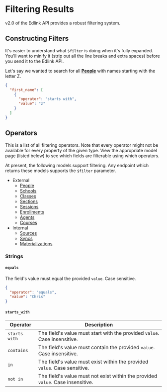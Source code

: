 # Filtering Results

v2.0 of the Edlink API provides a robust filtering system.

## Constructing Filters

It's easier to understand what `$filter` is doing when it's fully expanded. You'll want to minify it  (strip out all the line breaks and extra spaces) before you send it to the Edlink API.

Let's say we wanted to search for all **[People](../../api/v2.0/models/external/person)** with names starting with the letter Z.

```json
{
  "first_name": [
    {
      "operator": "starts with",
      "value": "z"
    }
  ]
}
```

## Operators
This is a list of all filtering operators. Note that every operator might not be available for every property of the given type. View the appropriate model page (listed below) to see which fields are filterable using which operators.

At present, the following models support filtering. Any endpoint which returns these models supports the `$filter` parameter.

* External
    * [People](../../api/v2.0/models/external/person)
    * [Schools](../../api/v2.0/models/external/school)
    * [Classes](../../api/v2.0/models/external/class)
    * [Sections](../../api/v2.0/models/external/section)
    * [Sessions](../../api/v2.0/models/external/session)
    * [Enrollments](../../api/v2.0/models/external/enrollment)
    * [Agents](../../api/v2.0/models/external/agent)
    * [Courses](../../api/v2.0/models/external/course)
* Internal
    * [Sources](../../api/v2.0/models/internal/source)
    * [Syncs](../../api/v2.0/models/internal/sync)
    * [Materializations](../../api/v2.0/models/internal/materialization)

### Strings
#### `equals`
The field's value must equal the provided `value`. Case sensitive.

```json
{
  "operator": "equals",
  "value": "Chris"
}
```

#### `starts_with`

| Operator | Description |
| -------- | ----------- |
| `starts with` | The field's value must start with the provided `value`. Case insensitive. |
| `contains` | The field's value must contain the provided `value`. Case insensitive. |
| `in` | The field's value must exist within the provided `value`. Case sensitive. |
| `not in` | The field's value must not exist within the provided `value`. Case insensitive.

